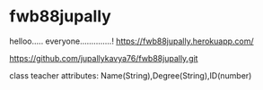 # fwb88jupally
helloo..... everyone..............!
https://fwb88jupally.herokuapp.com/

https://github.com/jupallykavya76/fwb88jupally.git

class teacher attributes: Name(String),Degree(String),ID(number)
